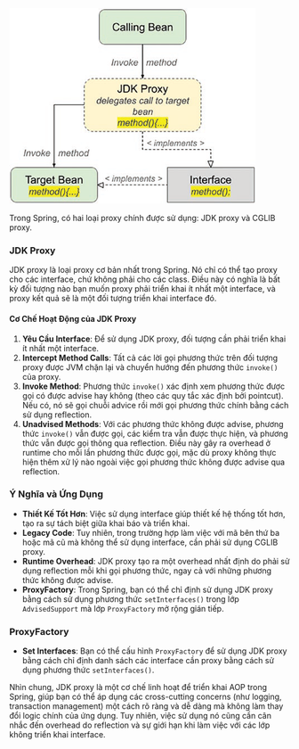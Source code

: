 ![img.png](img.png)

Trong Spring, có hai loại proxy chính được sử dụng: JDK proxy và CGLIB proxy.

### JDK Proxy
JDK proxy là loại proxy cơ bản nhất trong Spring. Nó chỉ có thể tạo proxy cho các interface, chứ không phải cho các class. Điều này có nghĩa là bất kỳ đối tượng nào bạn muốn proxy phải triển khai ít nhất một interface, và proxy kết quả sẽ là một đối tượng triển khai interface đó.

#### Cơ Chế Hoạt Động của JDK Proxy
1. **Yêu Cầu Interface**: Để sử dụng JDK proxy, đối tượng cần phải triển khai ít nhất một interface.
2. **Intercept Method Calls**: Tất cả các lời gọi phương thức trên đối tượng proxy được JVM chặn lại và chuyển hướng đến phương thức `invoke()` của proxy.
3. **Invoke Method**: Phương thức `invoke()` xác định xem phương thức được gọi có được advise hay không (theo các quy tắc xác định bởi pointcut). Nếu có, nó sẽ gọi chuỗi advice rồi mới gọi phương thức chính bằng cách sử dụng reflection.
4. **Unadvised Methods**: Với các phương thức không được advise, phương thức `invoke()` vẫn được gọi, các kiểm tra vẫn được thực hiện, và phương thức vẫn được gọi thông qua reflection. Điều này gây ra overhead ở runtime cho mỗi lần phương thức được gọi, mặc dù proxy không thực hiện thêm xử lý nào ngoài việc gọi phương thức không được advise qua reflection.

### Ý Nghĩa và Ứng Dụng
- **Thiết Kế Tốt Hơn**: Việc sử dụng interface giúp thiết kế hệ thống tốt hơn, tạo ra sự tách biệt giữa khai báo và triển khai.
- **Legacy Code**: Tuy nhiên, trong trường hợp làm việc với mã bên thứ ba hoặc mã cũ mà không thể sử dụng interface, cần phải sử dụng CGLIB proxy.
- **Runtime Overhead**: JDK proxy tạo ra một overhead nhất định do phải sử dụng reflection mỗi khi gọi phương thức, ngay cả với những phương thức không được advise.
- **ProxyFactory**: Trong Spring, bạn có thể chỉ định sử dụng JDK proxy bằng cách sử dụng phương thức `setInterfaces()` trong lớp `AdvisedSupport` mà lớp `ProxyFactory` mở rộng gián tiếp.

### ProxyFactory
- **Set Interfaces**: Bạn có thể cấu hình `ProxyFactory` để sử dụng JDK proxy bằng cách chỉ định danh sách các interface cần proxy bằng cách sử dụng phương thức `setInterfaces()`.

Nhìn chung, JDK proxy là một cơ chế linh hoạt để triển khai AOP trong Spring, giúp bạn có thể áp dụng các cross-cutting concerns (như logging, transaction management) một cách rõ ràng và dễ dàng mà không làm thay đổi logic chính của ứng dụng. Tuy nhiên, việc sử dụng nó cũng cần cân nhắc đến overhead do reflection và sự giới hạn khi làm việc với các lớp không triển khai interface.